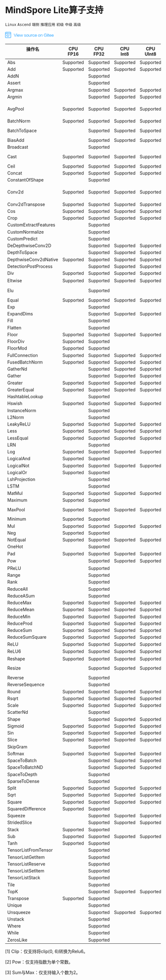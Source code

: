 # MindSpore Lite算子支持

`Linux` `Ascend` `端侧` `推理应用` `初级` `中级` `高级`

[![查看源文件](./_static/logo_source.png)](https://gitee.com/mindspore/docs/blob/r1.1/docs/note/source_zh_cn/operator_list_lite.md)

| 操作名<br/>&nbsp;         | CPU<br/>FP16 | CPU<br/>FP32 | CPU<br/>Int8 | CPU<br/>UInt8 | GPU<br/>FP16 | GPU<br/>FP32 | NPU<br/>&nbsp; | 支持的TensorFlow<br/>Lite算子 | 支持的Caffe<br/>Lite算子 | 支持的Onnx<br/>Lite算子 |支持的TensorFlow<br/>算子 |
|-----------------------|----------|----------|----------|-----------|----------|-------------------|----------|----------|---------|---------|---------|
| Abs                   | Supported    | Supported    | Supported    | Supported     | Supported    | Supported    | Supported | Abs                             |                          | Abs                                             |                                                 |
| Add                   | Supported    | Supported    | Supported    | Supported     | Supported    | Supported    | Supported | Add                             |                          | Add, Int8Add                                    | Add, AddV2                                      |
| AddN                  |              | Supported    |              |               |              |              |           | AddN                            |                          |                                                 |                                                 |
| Assert                |              | Supported    |              |               |              |              |           |                                 |                          |                                                 | Assert                                          |
| Argmax                |              | Supported    | Supported    | Supported     | Supported    | Supported    |           | Argmax                          | ArgMax                   | ArgMax                                          |                                                 |
| Argmin                |              | Supported    | Supported    | Supported     | Supported    | Supported    |           | Argmin                          |                          |                                                 |                                                 |
| AvgPool               | Supported    | Supported    | Supported    | Supported     | Supported    | Supported    | Supported | MeanPooling                     | Pooling                  | AveragePool, GlobalAveragePool, Int8AveragePool |                                                 |
| BatchNorm             | Supported    | Supported    | Supported    | Supported     | Supported    | Supported    |           |                                 | BatchNorm                | BatchNormalization                              |                                                 |
| BatchToSpace          |              | Supported    | Supported    | Supported     | Supported    | Supported    |           | BatchToSpace, BatchToSpaceND    |                          |                                                 |                                                 |
| BiasAdd               |              | Supported    | Supported    | Supported     | Supported    | Supported    |           |                                 |                          | BiasAdd                                         | BiasAdd                                         |
| Broadcast             |              | Supported    |              |               |              |              |           | BroadcastTo                     |                          | Expand                                          |                                                 |
| Cast                  | Supported    | Supported    | Supported    | Supported     | Supported    | Supported    | Supported | Cast, QUANTIZE, DEQUANTIZE      |                          | Cast                                            | Cast                                            |
| Ceil                  | Supported    | Supported    | Supported    | Supported     | Supported    | Supported    | Supported | Ceil                            |                          | Ceil                                            |                                                 |
| Concat                | Supported    | Supported    | Supported    | Supported     | Supported    | Supported    | Supported | Concat                          | Concat                   | Concat                                          | ConcatV2                                        |
| ConstantOfShape       |              | Supported    |              |               |              |              |           |                                 |                          | ConstantOfShape                                 |                                                 |
| Conv2d                | Supported    | Supported    | Supported    | Supported     | Supported    | Supported    | Supported | Conv2D                          | Convolution              | Conv, Int8Conv, ConvRelu, Int8ConvRelu          | Conv2D                                          |
| Conv2dTranspose       | Supported    | Supported    | Supported    | Supported     | Supported    | Supported    | Supported | DeConv2D                        | Deconvolution            | ConvTranspose                                   |                                                 |
| Cos                   | Supported    | Supported    | Supported    | Supported     | Supported    | Supported    | Supported | Cos                             |                          | Cos                                             |                                                 |
| Crop                  | Supported    | Supported    | Supported    | Supported     |              |              |           |                                 | Crop                     |                                                 |                                                 |
| CustomExtractFeatures |              | Supported    |              |               |              |              |           | ExtractFeatures                 |                          |                                                 |                                                 |
| CustomNormalize       |              | Supported    |              |               |              |              |           | Normalize                       |                          |                                                 |                                                 |
| CustomPredict         |              | Supported    |              |               |              |              |           | Predict                         |                          |                                                 |                                                 |
| DeDepthwiseConv2D     |              | Supported    | Supported    | Supported     |              |              |           |                                 | Deconvolution            |                                                 |                                                 |
| DepthToSpace          |              | Supported    | Supported    | Supported     | Supported    | Supported    |           | DepthToSpace                    |                          | DepthToSpace                                    |                                                 |
| DepthwiseConv2dNative | Supported    | Supported    | Supported    | Supported     | Supported    | Supported    | Supported | DepthwiseConv2D                 | Convolution              |                                                 |                                                 |
| DetectionPostProcess  |              | Supported    | Supported    | Supported     |              |              |           | Custom                          |                          |                                                 |                                                 |
| Div                   | Supported    | Supported    | Supported    | Supported     | Supported    | Supported    | Supported | Div, RealDiv                    |                          | Div                                             | Div, RealDiv                                    |
| Eltwise               | Supported    | Supported    | Supported    | Supported     | Supported    | Supported    | Supported |                                 | Eltwise                  | Sum, Max<sup>[3]</sup>                          |                                                 |
| Elu                   |              | Supported    |              |               |              |              |           |                                 | Elu                      | Elu, NonMaxSuppression                          |                                                 |
| Equal                 | Supported    | Supported    | Supported    | Supported     | Supported    | Supported    | Supported | Equal                           |                          | Equal                                           | Equal                                           |
| Exp                   |              | Supported    |              |               | Supported    | Supported    |           | Exp                             | Exp                      | Exp                                             |                                                 |
| ExpandDims            |              | Supported    | Supported    | Supported     |              |              |           | ExpandDims                      |                          |                                                 | ExpandDims                                      |
| Fill                  |              | Supported    |              |               |              |              |           | Fill                            |                          |                                                 |                                                 |
| Flatten               |              | Supported    |              |               |              |              |           |                                 | Flatten                  |                                                 |                                                 |
| Floor                 | Supported    | Supported    | Supported    | Supported     | Supported    | Supported    | Supported | flOOR                           |                          | Floor                                           |                                                 |
| FloorDiv              | Supported    | Supported    |              |               | Supported    | Supported    | Supported | FloorDiv                        |                          |                                                 |                                                 |
| FloorMod              | Supported    | Supported    |              |               | Supported    | Supported    | Supported | FloorMod                        |                          |                                                 |                                                 |
| FullConnection        | Supported    | Supported    | Supported    | Supported     | Supported    | Supported    |           | FullyConnected                  | InnerProduct             |                                                 |                                                 |
| FusedBatchNorm        | Supported    | Supported    | Supported    | Supported     |              |              | Supported | FusedBatchNorm                  |                          |                                                 |                                                 |
| GatherNd              |              | Supported    | Supported    | Supported     | Supported    | Supported    |           | GatherND                        |                          |                                                 |                                                 |
| Gather                |              | Supported    | Supported    | Supported     | Supported    | Supported    |           | Gather                          |                          | Gather                                          | GatherV2                                        |
| Greater               | Supported    | Supported    | Supported    | Supported     | Supported    | Supported    | Supported | Greater                         |                          | Greater                                         | Greater                                         |
| GreaterEqual          | Supported    | Supported    | Supported    | Supported     | Supported    | Supported    | Supported | GreaterEqual                    |                          |                                                 | GreaterEqual                                    |
| HashtableLookup       |              | Supported    |              |               |              |              |           | HashtableLookup                 |                          |                                                 |                                                 |
| Hswish                | Supported    | Supported    | Supported    | Supported     | Supported    | Supported    | Supported | HardSwish                       |                          |                                                 |                                                 |
| InstanceNorm          |              | Supported    |              |               |              |              |           | InstanceNorm                    |                          |                                                 |                                                 |
| L2Norm                |              | Supported    |              |               |              |              |           | L2_NORMALIZATION                |                          |                                                 |                                                 |
| LeakyReLU             | Supported    | Supported    | Supported    | Supported     | Supported    | Supported    | Supported | LeakyRelu                       |                          | LeakyRelu                                       |                                                 |
| Less                  | Supported    | Supported    | Supported    | Supported     | Supported    | Supported    | Supported | Less                            |                          | Less                                            | Less                                            |
| LessEqual             | Supported    | Supported    | Supported    | Supported     | Supported    | Supported    | Supported | LessEqual                       |                          |                                                 | LessEqual                                       |
| LRN                   |              | Supported    |              |               |              |              |           | LocalResponseNorm               |                          | Lrn, LRN                                        |                                                 |
| Log                   | Supported    | Supported    | Supported    | Supported     | Supported    | Supported    | Supported | Log                             |                          | Log                                             |                                                 |
| LogicalAnd            | Supported    | Supported    |              |               | Supported    | Supported    | Supported | LogicalAnd                      |                          | And                                             | LogicalAnd                                      |
| LogicalNot            | Supported    | Supported    | Supported    | Supported     | Supported    | Supported    | Supported | LogicalNot                      |                          | Not                                             |                                                 |
| LogicalOr             | Supported    | Supported    |              |               | Supported    | Supported    | Supported | LogicalOr                       |                          | Or                                              |                                                 |
| LshProjection         |              | Supported    |              |               |              |              |           | LshProjection                   |                          |                                                 |                                                 |
| LSTM                  |              | Supported    |              |               |              |              |           |                                 |                          | LSTM                                            |                                                 |
| MatMul                | Supported    | Supported    | Supported    | Supported     | Supported    | Supported    | Supported |                                 |                          | MatMul                                          | MatMul                                          |
| Maximum               | Supported    | Supported    |              |               | Supported    | Supported    | Supported | Maximum                         |                          |                                                 | Maximum                                         |
| MaxPool               | Supported    | Supported    | Supported    | Supported     | Supported    | Supported    | Supported | MaxPooling                      | Pooling                  | MaxPool, GlobalMaxPool                          |                                                 |
| Minimum               | Supported    | Supported    |              |               | Supported    | Supported    | Supported | Minimum                         |                          | Min                                             | Minimum                                         |
| Mul                   | Supported    | Supported    | Supported    | Supported     | Supported    | Supported    | Supported | Mul                             |                          | Mul                                             | Mul                                             |
| Neg                   | Supported    | Supported    |              |               | Supported    | Supported    | Supported | Neg                             |                          | Neg                                             |                                                 |
| NotEqual              | Supported    | Supported    | Supported    | Supported     | Supported    | Supported    | Supported | NotEqual                        |                          |                                                 |NotEqual                                         |
| OneHot                |              | Supported    |              |               | Supported    | Supported    |           | OneHot                          |                          | OneHot                                          |                                                 |
| Pad                   | Supported    | Supported    | Supported    | Supported     | Supported    | Supported    | Supported | Pad, MirrorPad                  |                          | Pad                                             |                                                 |
| Pow                   |              | Supported    | Supported    | Supported     | Supported    | Supported    |           | Pow                             | Power                    | Pow<sup>[2]</sup>                               |                                                 |
| PReLU                 |              | Supported    |              |               | Supported    | Supported    |           | PRELU                           | PReLU                    | PRelu                                           |                                                 |
| Range                 |              | Supported    |              |               |              |              |           | Range                           |                          |                                                 | Range, RaggedRange                              |
| Rank                  |              | Supported    |              |               |              |              |           | Rank                            |                          |                                                 |                                                 |
| ReduceAll             |              | Supported    |              |               |              |              |           |                                 |                          |                                                 | All                                             |
| ReduceASum            |              | Supported    |              |               | Supported    | Supported    |           |                                 | Reduction                |                                                 |                                                 |
| ReduceMax             | Supported    | Supported    | Supported    | Supported     | Supported    | Supported    |           | ReduceMax                       |                          | ReduceMax                                       | Max                                             |
| ReduceMean            | Supported    | Supported    | Supported    | Supported     | Supported    | Supported    |           | Mean                            | Reduction                | ReduceMean                                      | Mean                                            |
| ReduceMin             | Supported    | Supported    | Supported    | Supported     | Supported    | Supported    |           | ReduceMin                       |                          | ReduceMin                                       | Min                                             |
| ReduceProd            | Supported    | Supported    | Supported    | Supported     | Supported    | Supported    |           | ReduceProd                      |                          | ReduceProd                                      | Prod                                            |
| ReduceSum             | Supported    | Supported    | Supported    | Supported     | Supported    | Supported    |           | Sum                             | Reduction                | ReduceSum                                       | Sum                                             |
| ReduceSumSquare       | Supported    | Supported    | Supported    | Supported     |              |              |           |                                 | Reduction                | ReduceSumSquare                                 |                                                 |
| ReLU                  | Supported    | Supported    | Supported    | Supported     | Supported    | Supported    | Supported | Relu                            | ReLU                     | Relu                                            | Relu                                            |
| ReLU6                 | Supported    | Supported    | Supported    | Supported     | Supported    | Supported    | Supported | Relu6                           | ReLU6                    | Clip<sup>[1]</sup>                              | Relu6                                           |
| Reshape               | Supported    | Supported    | Supported    | Supported     | Supported    | Supported    |           | Reshape                         | Reshape                  | Reshape,Flatten                                 | Reshape                                         |
| Resize                |              | Supported    | Supported    | Supported     | Supported    | Supported    | Supported | ResizeBilinear, NearestNeighbor | Interp                   |                                                 |                                                 |
| Reverse               |              | Supported    |              |               |              |              |           | reverse                         |                          |                                                 |                                                 |
| ReverseSequence       |              | Supported    |              |               |              |              |           | ReverseSequence                 |                          |                                                 | ReverseSequence                                 |
| Round                 | Supported    | Supported    | Supported    | Supported     | Supported    | Supported    | Supported | Round                           |                          | Round                                           | Round                                           |
| Rsqrt                 | Supported    | Supported    | Supported    | Supported     | Supported    | Supported    | Supported | Rsqrt                           |                          |                                                 |                                                 |
| Scale                 | Supported    | Supported    | Supported    | Supported     | Supported    | Supported    | Supported |                                 | Scale                    |                                                 |                                                 |
| ScatterNd             |              | Supported    |              |               |              |              |           | ScatterNd                       |                          |                                                 |                                                 |
| Shape                 |              | Supported    | Supported    | Supported     | Supported    | Supported    | Supported | Shape                           |                          | Shape                                           | Shape                                           |
| Sigmoid               | Supported    | Supported    | Supported    | Supported     | Supported    | Supported    |           | Logistic                        | Sigmoid                  | Sigmoid                                         | Sigmoid                                         |
| Sin                   | Supported    | Supported    | Supported    | Supported     | Supported    | Supported    | Supported | Sin                             |                          | Sin                                             |                                                 |
| Slice                 | Supported    | Supported    | Supported    | Supported     | Supported    | Supported    | Supported | Slice                           | Slice                    | Slice                                           |                                                 |
| SkipGram              |              | Supported    |              |               |              |              |           | SKipGram                        |                          |                                                 |                                                 |
| Softmax               | Supported    | Supported    | Supported    | Supported     | Supported    | Supported    | Supported | Softmax                         | Softmax                  | Softmax                                         |                                                 |
| SpaceToBatch          |              | Supported    | Supported    | Supported     | Supported    | Supported    |           | SpaceToBatch                    |                          |                                                 |                                                 |
| SpaceToBatchND        |              | Supported    | Supported    | Supported     | Supported    | Supported    |           | SpaceToBatchND                  |                          |                                                 |                                                 |
| SpaceToDepth          |              | Supported    |              |               | Supported    | Supported    |           | SpaceToDepth                    |                          | SpaceToDepth                                    |                                                 |
| SparseToDense         |              | Supported    |              |               | Supported    | Supported    |           | SpareToDense                    |                          |                                                 |                                                 |
| Split                 | Supported    | Supported    | Supported    | Supported     |              |              | Supported | Split, SplitV                   |                          | Split                                           | Split, SplitV                                   |
| Sqrt                  | Supported    | Supported    | Supported    | Supported     | Supported    | Supported    | Supported | Sqrt                            |                          | Sqrt                                            |                                                 |
| Square                | Supported    | Supported    | Supported    | Supported     | Supported    | Supported    | Supported | Square                          |                          |                                                 |                                                 |
| SquaredDifference     | Supported    | Supported    |              |               | Supported    | Supported    | Supported | SquaredDifference               |                          |                                                 |                                                 |
| Squeeze               |              | Supported    | Supported    | Supported     | Supported    | Supported    |           | Squeeze                         |                          | Squeeze                                         | Squeeze                                         |
| StridedSlice          |              | Supported    | Supported    | Supported     | Supported    | Supported    | Supported | StridedSlice                    |                          |                                                 | StridedSlice                                    |
| Stack                 | Supported    | Supported    |              |               | Supported    | Supported    |           | Stack                           |                          |                                                 | Pack                                            |
| Sub                   | Supported    | Supported    | Supported    | Supported     | Supported    | Supported    | Supported | Sub                             |                          | Sub                                             | Sub                                             |
| Tanh                  | Supported    | Supported    |              |               | Supported    | Supported    |           | Tanh                            | TanH                     | Tanh, Sign                                      | Tanh                                            |
| TensorListFromTensor  |              | Supported    |              |               |              |              |           |                                 |                          |                                                 | TensorListFromTensor                            |
| TensorListGetItem     |              | Supported    |              |               |              |              |           |                                 |                          |                                                 | TensorListGetItem                               |
| TensorListReserve     |              | Supported    |              |               |              |              |           |                                 |                          |                                                 | TensorListReserve                               |
| TensorListSetItem     |              | Supported    |              |               |              |              |           |                                 |                          |                                                 | TensorListSetItem                               |
| TensorListStack       |              | Supported    |              |               |              |              |           |                                 |                          |                                                 | TensorListStack                                 |
| Tile                  |              | Supported    |              |               |              |              |           | Tile                            | Tile                     | Tile                                            | Tile                                            |
| TopK                  |              | Supported    | Supported    | Supported     |              |              |           | TopKV2                          |                          | TopK                                            |                                                 |
| Transpose             | Supported    | Supported    |              |               | Supported    | Supported    | Supported | Transpose                       | Permute                  | Transpose                                       | Transpose                                       |
| Unique                |              | Supported    |              |               |              |              |           | Unique                          |                          |                                                 |                                                 |
| Unsqueeze             |              | Supported    | Supported    | Supported     |              |              | Supported |                                 |                          | Unsqueeze                                       |                                                 |
| Unstack               |              | Supported    |              |               |              |              |           | Unstack                         |                          |                                                 |                                                 |
| Where                 |              | Supported    |              |               |              |              |           | Where                           |                          |                                                 |                                                 |
| While                 |              | Supported    |              |               |              |              |           |                                 |                          |                                                 | While, StatelessWhile                           |
| ZerosLike             |              | Supported    |              |               |              |              |           | ZerosLike                       |                          |                                                 |                                                 |

[1] Clip：仅支持将clip(0, 6)转换为Relu6。

[2] Pow：仅支持指数为单个常数。

[3] Sum与Max：仅支持输入个数为2。
